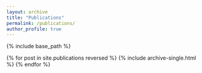 ```yaml
---
layout: archive
title: "Publications"
permalink: /publications/
author_profile: true
---
```


<!-- You can also find my publications on <u><a href="{{https://scholar.google.com/citations?user=grcuPY4AAAAJ&hl=en}}">my Google Scholar profile</a>.</u> -->
{% include base_path %}

{% for post in site.publications reversed %}
  {% include archive-single.html %}
{% endfor %}

